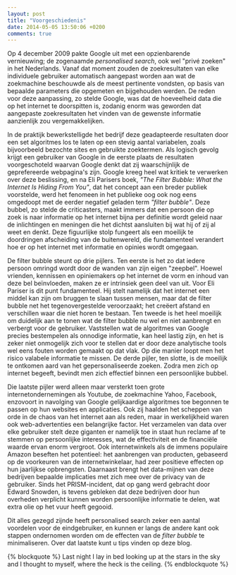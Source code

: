 ```yaml
---
layout: post
title: "Voorgeschiedenis"
date: 2014-05-05 13:50:06 +0200
comments: true
---
```

Op 4 december 2009 pakte Google uit met een opzienbarende vernieuwing; de zogenaamde *personalised search*, ook wel "privé zoeken" in het Nederlands. Vanaf dat moment zouden de zoekresultaten van elke individuele gebruiker automatisch aangepast worden aan wat de zoekmachine beschouwde als de meest pertinente vondsten, op basis van bepaalde parameters die opgemeten en bijgehouden werden. De reden voor deze aanpassing, zo stelde Google, was dat de hoeveelheid data die op het internet te doorspitten is, zodanig enorm was geworden dat aangepaste zoekresultaten het vinden van de gewenste informatie aanzienlijk zou vergemakkelijken. 
<!-- more -->
In de praktijk bewerkstelligde het bedrijf deze geadapteerde resultaten door een set algoritmes los te laten op een stevig aantal variabelen, zoals bijvoorbeeld bezochte sites en gebruikte zoektermen. Als logisch gevolg krijgt een gebruiker van Google in de eerste plaats de resultaten voorgeschoteld waarvan Google denkt dat zij waarschijnlijk de geprefereerde webpagina's zijn. Google kreeg heel wat kritiek te verwerken over deze beslissing, en na Eli Parisers boek, *"The Filter Bubble: What the Internet Is Hiding From You"*, dat het concept aan een breder publiek voorstelde, werd het fenomeen in het publieke oog ook nog eens omgedoopt met de eerder negatief geladen term *"filter bubble"*. Deze bubbel, zo stelde de criticasters, maakt immers dat een persoon die op zoek is naar informatie op het internet bijna per definitie wordt geleid naar de inlichtingen en meningen die het dichtst aansluiten bij wat hij of zij al weet en denkt. Deze figuurlijke stolp fungeert als een moeilijk te doordringen afscheiding van de buitenwereld, die fundamenteel verandert hoe er op het internet met informatie en opinies wordt omgegaan.

De filter bubble steunt op drie pijlers. Ten eerste is het zo dat iedere persoon omringd wordt door de wanden van zijn eigen "zeepbel". Hoewel vrienden, kennissen en opiniemakers op het internet de vorm en inhoud van deze bel beïnvloeden, maken ze er intrinsiek geen deel van uit. Voor Eli Pariser is dit punt fundamenteel. Hij stelt namelijk dat het internet een middel kan zijn om bruggen te slaan tussen mensen, maar dat de filter bubble net het tegenovergestelde veroorzaakt; het creëert afstand en verschillen waar die niet horen te bestaan. Ten tweede is het heel moeilijk om duidelijk aan te tonen wat de filter bubble nu wel en niet aanbrengt en verbergt voor de gebruiker. Vaststellen wat de algoritmes van Google precies bestempelen als onnodige informatie, kan heel lastig zijn, en het is zeker niet onmogelijk zich voor te stellen dat er door deze analytische tools wel eens fouten worden gemaakt op dat vlak. Op die manier loopt men het risico valabele informatie te missen. De derde pijler, ten slotte, is de moeilijk te ontkomen aard van het gepersonaliseerde zoeken. Zodra men zich op internet begeeft, bevindt men zich effectief binnen een persoonlijke bubbel. 

Die laatste pijler werd alleen maar versterkt toen grote internetondernemingen als Youtube, de zoekmachine Yahoo, Facebook, enzovoort in navolging van Google gelijkaardige algoritmes toe begonnen te passen op hun websites en applicaties. Ook zij haalden het scheppen van orde in de chaos van het internet aan als reden, maar in werkelijkheid waren ook web-advertenties een belangrijke factor. Het verzamelen van data over elke gebruiker stelt deze giganten er namelijk toe in staat hun reclame af te stemmen op persoonlijke interesses, wat de effectiviteit en de financiële waarde ervan enorm vergroot. Ook internetwinkels als de immens populaire Amazon beseften het potentieel: het aanbrengen van producten, gebaseerd op de voorkeuren van de internetwinkelaar, had zeer positieve effecten op hun jaarlijkse opbrengsten. Daarnaast brengt het data-mijnen van deze bedrijven bepaalde implicaties met zich mee over de privacy van de gebruiker. Sinds het PRISM-incident, dat op gang werd gebracht door Edward Snowden, is tevens gebleken dat deze bedrijven door hun overheden verplicht kunnen worden persoonlijke informatie te delen, wat extra olie op het vuur heeft gegooid. 

Dit alles gezegd zijnde heeft personalised search zeker een aantal voordelen voor de eindgebruiker, en kunnen er langs de andere kant ook stappen ondernomen worden om de effecten van de *filter bubble* te minimaliseren. Over dat laatste kunt u tips vinden op deze blog.

{% blockquote %}
Last night I lay in bed looking up at the stars in the sky and I thought to myself, where the heck is the ceiling.
{% endblockquote %}